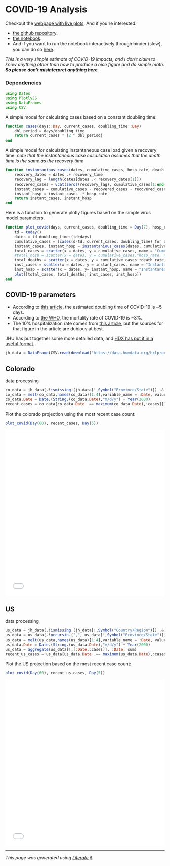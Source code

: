 # COVID-19 Analysis
Checkout the [webpage with live plots](https://claytonpbarrows.github.io/covid-19/).
And if you're interested:
- [the github repository](https://github.com/claytonpbarrows/covid-19/).
- [the notebook](https://nbviewer.jupyter.org/github/claytonpbarrows/covid-19/blob/master/covid-19.ipynb).
- And if you want to run the notebook interactively through binder (slow), you can do so [here](https://mybinder.org/v2/gh/claytonpbarrows/covid-19/master/).

*This is a very simple estimate of COVID-19 impacts, and I don't claim to know anything other than how to produce a nice figure and do simple math. __So please don't misinterpret anything here__.*

### Dependencies

```julia
using Dates
using PlotlyJS
using DataFrames
using CSV
```

A simple model for calculating cases based on a constant doubling time:

```julia
function cases(days::Day, current_cases, doubling_time::Day)
    dbl_period = days/doubling_time
    return current_cases * (2 ^ dbl_period)
end
```

A simple model for calculating instantaneous case load given a recovery time:
*note that the instantaneous case calculation assumes that the death time is the same as the recovery time*

```julia
function instantanious_cases(dates, cumulative_cases, hosp_rate, death_rate, recovery_time)
    recovery_dates = dates .+ recovery_time
    recovery_lag = length(dates[dates .< recovery_dates[1]])
    recovered_cases = vcat(zeros(recovery_lag), cumulative_cases[1:end-recovery_lag])
    instant_cases = cumulative_cases - recovered_cases - recovered_cases .* death_rate
    instant_hosp = instant_cases .* hosp_rate
    return instant_cases, instant_hosp
end
```

Here is a function to generate plotly figures based on the simple virus model parameters.

```julia
function plot_covid(days, current_cases, doubling_time = Day(7), hosp_rate = 0.1, death_rate = 0.03, recovery_time = Day(10))
    td = today()
    dates = td:doubling_time:(td+days)
    cumulative_cases = [cases(d-td, current_cases, doubling_time) for d in dates]
    instant_cases, instant_hosp = instantanious_cases(dates, cumulative_cases, hosp_rate, death_rate, recovery_time)
    total_cases = scatter(x = dates, y = cumulative_cases, name = "Cumulative Infections")
    #total_hosp = scatter(x = dates, y = cumulative_cases.*hosp_rate, name = "Cumulative Hospitalizations")
    total_deaths = scatter(x = dates, y = cumulative_cases.*death_rate, name = "Cumulative Deaths")
    inst_cases = scatter(x = dates, y = instant_cases, name = "Instantaneous Infections")
    inst_hosp = scatter(x = dates, y= instant_hosp, name = "Instantaneous Hospitalizations")
    plot([total_cases, total_deaths, inst_cases, inst_hosp])
end
```

## COVID-19 parameters
- According to [this article](https://www.jhsph.edu/news/news-releases/2020/new-study-on-COVID-19-estimates-5-days-for-incubation-period.html), the estimated doubling time of COVID-19 is ~5 days.
- According to [the WHO](https://www.who.int/docs/default-source/coronaviruse/situation-reports/20200306-sitrep-46-covid-19.pdf?sfvrsn=96b04adf_2), the mortality rate of COVID-19 is ~3%.
- The 10% hospitalization rate comes from [this article](https://www.statnews.com/2020/03/10/simple-math-alarming-answers-covid-19/), but the sources for that figure in the article are dubious at best.

JHU has put together some more detailed data, and [HDX has put it in a useful format](https://data.humdata.org/dataset/novel-coronavirus-2019-ncov-cases).

```julia
jh_data = DataFrame(CSV.read(download("https://data.humdata.org/hxlproxy/api/data-preview.csv?url=https%3A%2F%2Fraw.githubusercontent.com%2FCSSEGISandData%2FCOVID-19%2Fmaster%2Fcsse_covid_19_data%2Fcsse_covid_19_time_series%2Ftime_series_19-covid-Confirmed.csv")))
```

## Colorado
data processing

```julia
co_data = jh_data[.!ismissing.(jh_data[!,Symbol("Province/State")]) .& (jh_data[!,Symbol("Province/State")].=="Colorado"),:]
co_data = melt(co_data,names(co_data)[1:4],variable_name = :Date, value_name =:cases)
co_data.Date = Date.(String.(co_data.Date),"m/d/y") + Year(2000)
recent_cases = co_data[co_data.Date .== maximum(co_data.Date),:cases][1]
```

Plot the colorado projection using the most recent case count:

```julia
plot_covid(Day(60), recent_cases, Day(5))
```

<iframe id="igraph" scrolling="no" style="border:none;" seamless="seamless" src="./CO.html" height="525" width="100%"></iframe>

## US
data processing

```julia
us_data = jh_data[.!ismissing.(jh_data[!,Symbol("Country/Region")]) .& (jh_data[!,Symbol("Country/Region")].=="US"),:]
us_data = us_data[.!occursin.(",", us_data[!,Symbol("Province/State")]), :]
us_data = melt(us_data,names(us_data)[1:4],variable_name = :Date, value_name =:cases)
us_data.Date = Date.(String.(us_data.Date),"m/d/y") + Year(2000)
us_data = aggregate(us_data[!,[:Date,:cases]], :Date, sum)
recent_us_cases = us_data[us_data.Date .== maximum(us_data.Date),:cases_sum][1]
```

Plot the US projection based on the most recent case  count:

```julia
plot_covid(Day(60), recent_us_cases, Day(5))
```

<iframe id="igraph" scrolling="no" style="border:none;" seamless="seamless" src="./US.html" height="525" width="100%"></iframe>

---

*This page was generated using [Literate.jl](https://github.com/fredrikekre/Literate.jl).*

